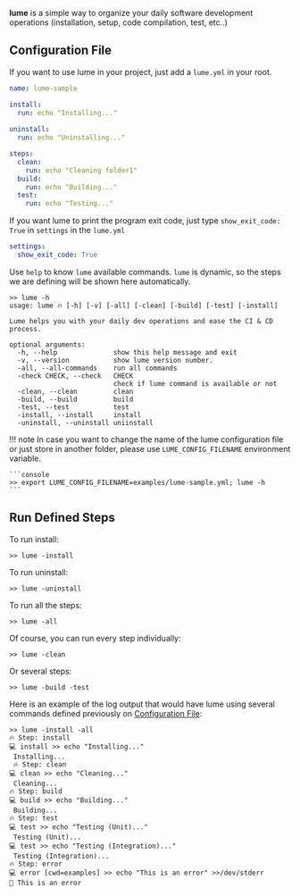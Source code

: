 **lume** is a simple way to organize your daily software development operations (installation, setup, code compilation, test, etc..)

## Configuration File

If you want to use lume in your project, just add a `lume.yml` in your root.

```yaml
name: lume-sample

install:
  run: echo "Installing..."
  
uninstall:
  run: echo "Uninstalling..."

steps:
  clean:
    run: echo "Cleaning folder1"
  build:
    run: echo "Building..."
  test:
    run: echo "Testing..."
```

If you want lume to print the program exit code, just type `show_exit_code: True` in `settings` in the `lume.yml`

```yaml
settings:
  show_exit_code: True
```

Use `help` to know `lume` available commands. `lume` is dynamic, so the steps we are defining will be shown here automatically.

```console
>> lume -h
usage: lume 🔥 [-h] [-v] [-all] [-clean] [-build] [-test] [-install]

Lume helps you with your daily dev operations and ease the CI & CD process.

optional arguments:
  -h, --help              show this help message and exit
  -v, --version           show lume version number.
  -all, --all-commands    run all commands
  -check CHECK, --check   CHECK
                          check if lume command is available or not
  -clean, --clean         clean
  -build, --build         build
  -test, --test           test
  -install, --install     install
  -uninstall, --uninstall uniinstall

```

!!! note 
    In case you want to change the name of the lume configuration file or just store in another folder, please use `LUME_CONFIG_FILENAME` environment variable.
    
    ```console
    >> export LUME_CONFIG_FILENAME=examples/lume-sample.yml; lume -h
    ```

## Run Defined Steps

To run install:

```console
>> lume -install
```

To run uninstall:

```console
>> lume -uninstall
```

To run all the steps:

```console
>> lume -all
```

Of course, you can run every step individually:

```console
>> lume -clean
```

Or several steps:

```console
>> lume -build -test
```

Here is an example of the log output that would have lume using several commands defined previously on [Configuration File](#configuration-file):

```console
>> lume -install -all
🔥 Step: install
💻 install >> echo "Installing..."
 Installing...
 🔥 Step: clean
💻 clean >> echo "Cleaning..."
 Cleaning...
🔥 Step: build
💻 build >> echo "Building..."
 Building...
🔥 Step: test
💻 test >> echo "Testing (Unit)..."
 Testing (Unit)...
💻 test >> echo "Testing (Integration)..."
 Testing (Integration)...
🔥 Step: error
💻 error [cwd=examples] >> echo "This is an error" >>/dev/stderr
🧐 This is an error
```